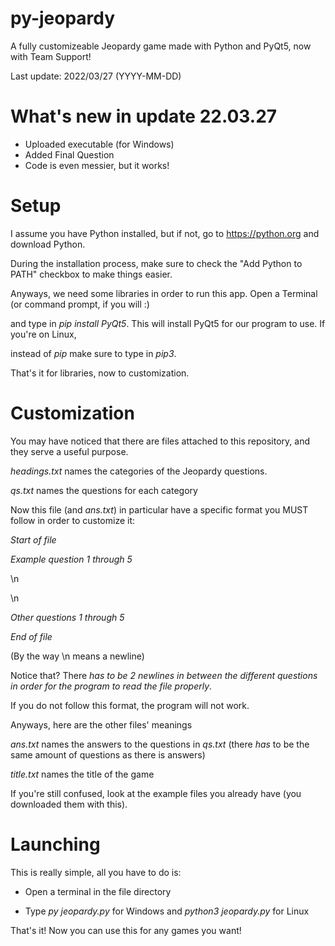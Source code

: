 # py-jeopardy
A fully customizeable Jeopardy game made with Python and PyQt5, now with Team Support!

Last update: 2022/03/27 (YYYY-MM-DD)

# What's new in update 22.03.27

 - Uploaded executable (for Windows)
 - Added Final Question
 - Code is even messier, but it works!

# Setup
I assume you have Python installed, but if not, go to https://python.org and download Python.

During the installation process, make sure to check the "Add Python to PATH" checkbox to make things easier.

Anyways, we need some libraries in order to run this app. Open a Terminal (or command prompt, if you will :)

and type in _pip install PyQt5_. This will install PyQt5 for our program to use. If you're on Linux,

instead of _pip_ make sure to type in _pip3_.

That's it for libraries, now to customization.

# Customization
You may have noticed that there are files attached to this repository, and they serve a useful purpose.

_headings.txt_ names the categories of the Jeopardy questions.

_qs.txt_ names the questions for each category

Now this file (and _ans.txt_) in particular have a specific format you MUST follow in order to customize it:

_Start of file_

_Example question 1 through 5_

\n

\n

_Other questions 1 through 5_

_End of file_

(By the way \n means a newline)

Notice that? There _has to be 2 newlines in between the different questions in order for the program to read the file properly_. 

If you do not follow this format, the program will not work.

Anyways, here are the other files' meanings

_ans.txt_ names the answers to the questions in _qs.txt_ (there _has_ to be the same amount of questions as there is answers)

_title.txt_ names the title of the game

If you're still confused, look at the example files you already have (you downloaded them with this).

# Launching
This is really simple, all you have to do is:

- Open a terminal in the file directory

- Type _py jeopardy.py_ for Windows and _python3 jeopardy.py_ for Linux

That's it! Now you can use this for any games you want!
